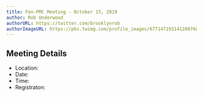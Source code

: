 ```yaml
---
title: Pan-PMC Meeting - October 15, 2019
author: Rob Underwood
authorURL: https://twitter.com/brooklynrob
authorImageURL: https://pbs.twimg.com/profile_images/677147193141280768/RuMv-3YZ_normal.jpg
---
```


## Meeting Details
* Location:
* Date: 
* Time: 
* Registraton:
